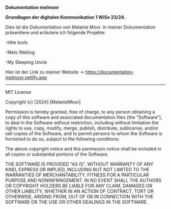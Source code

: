 **Dokumentation melmoor**

**Grundlagen der digitalen Kommunikation 1 WiSe 23/24.**


Dies ist die Dokumentation von Melanie Moor. In meiner Dokumentation präsentiere und erläutere ich folgende Projekte:

-little tools

-Mels Weblog

-My Sleeping Uncle

Hier ist der Link zu meiner Website -> https://documentation-melmoor.netlify.app


__________________________________________________________________________________________________________________________
MIT License

Copyright (c) [2024] [MelanieMoor]

Permission is hereby granted, free of charge, to any person obtaining a copy
of this software and associated documentation files (the "Software"), to deal
in the Software without restriction, including without limitation the rights
to use, copy, modify, merge, publish, distribute, sublicense, and/or sell
copies of the Software, and to permit persons to whom the Software is
furnished to do so, subject to the following conditions:

The above copyright notice and this permission notice shall be included in all
copies or substantial portions of the Software.

THE SOFTWARE IS PROVIDED "AS IS", WITHOUT WARRANTY OF ANY KIND, EXPRESS OR
IMPLIED, INCLUDING BUT NOT LIMITED TO THE WARRANTIES OF MERCHANTABILITY,
FITNESS FOR A PARTICULAR PURPOSE AND NONINFRINGEMENT. IN NO EVENT SHALL THE
AUTHORS OR COPYRIGHT HOLDERS BE LIABLE FOR ANY CLAIM, DAMAGES OR OTHER
LIABILITY, WHETHER IN AN ACTION OF CONTRACT, TORT OR OTHERWISE, ARISING FROM,
OUT OF OR IN CONNECTION WITH THE SOFTWARE OR THE USE OR OTHER DEALINGS IN THE
SOFTWARE.

